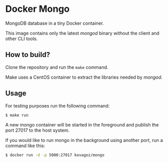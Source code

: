 Docker Mongo
============

MongoDB database in a tiny Docker container.

This image contains only the latest _mongod_ binary without the client and other CLI tools.

How to build?
-------------

Clone the repository and run the `make` command.

Make uses a CentOS container to extract the libraries needed by _mongod_.

Usage
-----

For testing purposes run the following command:

```sh
$ make run
```

A new mongo container will be started in the foreground and publish the port 27017 to the host system.

If you would like to run mongo in the background using another port, run a command like this:

```sh
$ docker run -d -p 5000:27017 kovagoz/mongo
```
